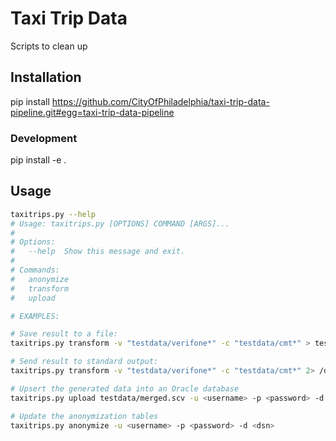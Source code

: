 Taxi Trip Data
==============

Scripts to clean up

## Installation

pip install https://github.com/CityOfPhiladelphia/taxi-trip-data-pipeline.git#egg=taxi-trip-data-pipeline


### Development

pip install -e .


## Usage

```bash
taxitrips.py --help
# Usage: taxitrips.py [OPTIONS] COMMAND [ARGS]...
#
# Options:
#   --help  Show this message and exit.
#
# Commands:
#   anonymize
#   transform
#   upload

# EXAMPLES:

# Save result to a file:
taxitrips.py transform -v "testdata/verifone*" -c "testdata/cmt*" > testdata/merged.csv

# Send result to standard output:
taxitrips.py transform -v "testdata/verifone*" -c "testdata/cmt*" 2> /dev/null

# Upsert the generated data into an Oracle database
taxitrips.py upload testdata/merged.scv -u <username> -p <password> -d <dsn>

# Update the anonymization tables
taxitrips.py anonymize -u <username> -p <password> -d <dsn>
```